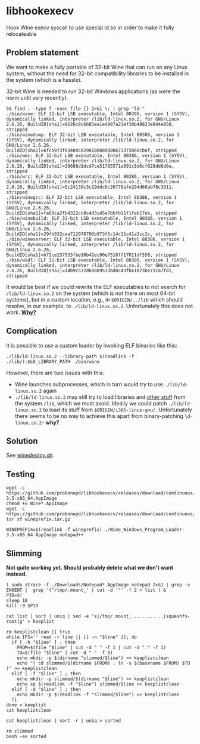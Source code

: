 # libhookexecv
Hook Wine execv syscall to use special ld.so in order to make it fully relocateable

## Problem statement

We want to make a fully portable of 32-bit Wine that can run on any Linux system, without the need for 32-bit compatibility libraries to be installed in the system (which is a hassle).

32-bit Wine is needed to run 32-bit Windows applications (as were the norm until very recently).

```
5$ find . -type f -exec file {} 2>&1 \; | grep "ld-"
./bin/wine: ELF 32-bit LSB executable, Intel 80386, version 1 (SYSV), dynamically linked, interpreter /lib/ld-linux.so.2, for GNU/Linux 2.6.26, BuildID[sha1]=8b26c8c6685ea1ed987a21ef30b48823e844e858, stripped
./bin/winedump: ELF 32-bit LSB executable, Intel 80386, version 1 (SYSV), dynamically linked, interpreter /lib/ld-linux.so.2, for GNU/Linux 2.6.26, BuildID[sha1]=6fc5973f83404c829810008d000671373860cb6f, stripped
./bin/wmc: ELF 32-bit LSB executable, Intel 80386, version 1 (SYSV), dynamically linked, interpreter /lib/ld-linux.so.2, for GNU/Linux 2.6.26, BuildID[sha1]=30688d1dcd7ce51705571a891c8d6cf028dd6d0a, stripped
./bin/wrc: ELF 32-bit LSB executable, Intel 80386, version 1 (SYSV), dynamically linked, interpreter /lib/ld-linux.so.2, for GNU/Linux 2.6.26, BuildID[sha1]=5c24139c3c19ddc6c26778afe204d60ab78c3911, stripped
./bin/winegcc: ELF 32-bit LSB executable, Intel 80386, version 1 (SYSV), dynamically linked, interpreter /lib/ld-linux.so.2, for GNU/Linux 2.6.26, BuildID[sha1]=fa60ca2fb4322cc8c4d3c45e7bbfb11f1fab17eb, stripped
./bin/winebuild: ELF 32-bit LSB executable, Intel 80386, version 1 (SYSV), dynamically linked, interpreter /lib/ld-linux.so.2, for GNU/Linux 2.6.26, BuildID[sha1]=29fb932cea712078706b973f5c14c11c41a2cc2c, stripped
./bin/wineserver: ELF 32-bit LSB executable, Intel 80386, version 1 (SYSV), dynamically linked, interpreter /lib/ld-linux.so.2, for GNU/Linux 2.6.26, BuildID[sha1]=b72ce157533fbe10b42ec00e7518ff17011df558, stripped
./bin/widl: ELF 32-bit LSB executable, Intel 80386, version 1 (SYSV), dynamically linked, interpreter /lib/ld-linux.so.2, for GNU/Linux 2.6.26, BuildID[sha1]=14b9c572d68809513bd0c43fb61073be71ca7fd1, stripped
```

It would be best if we could rewrite the ELF executables to not search for `/lib/ld-linux.so.2` on the system (which is not there on most 64-bit systems), but in a custom location, e.g., in `$ORIGIN/../lib` which should resolve, in our example, to `./lib/ld-linux.so.2`. Unfortunately this does not work. [__Why?__](https://stackoverflow.com/a/48456169)

## Complication

It is possible to use a custom loader by invoking ELF binaries like this:

```
./lib/ld-linux.so.2 --library-path $(readlink -f ./lib/):$LD_LIBRARY_PATH ./bin/wine
```

However, there are two issues with this:

- Wine launches subprocesses, which in turn would try to use `./lib/ld-linux.so.2` again
- `./lib/ld-linux.so.2` may still try to load libraries and [other stuff](https://packages.debian.org/jessie/i386/libc6/filelist) from the system `/lib`, which we must avoid. Ideally we could patch `./lib/ld-linux.so.2` to load its stuff from `$ORIGIN/i386-linux-gnu/`. Unfortunately there seems to be no way to achieve this apart from binary-patching `ld-linux.so.2`- __why?__

## Solution

See [winedeploy.sh](winedeploy.sh).

## Testing

```
wget -c https://github.com/probonopd/libhookexecv/releases/download/continuous/Wine_Windows_Program_Loader-3.5-x86_64.AppImage
chmod +x Wine*.AppImage
wget -c https://github.com/probonopd/libhookexecv/releases/download/continuous/wineprefix.tar.gz
tar xf wineprefix.tar.gz

WINEPREFIX=$(readlink -f wineprefix) ./Wine_Windows_Program_Loader-3.5-x86_64.AppImage notepad++
```
## Slimming

__Not quite working yet. Should probably delete what we don't want instead.__

```
( sudo strace -f ./Downloads/Notepad*.AppImage notepad 2>&1 | grep -v ENOENT |  grep '("/tmp/.mount_' | cut -d '"' -f 2 > list ) &
PID=$!
sleep 10
kill -9 $PID

cat list | sort | uniq | sed -e 's|/tmp/.mount_............|squashfs-root|g' > keeplist

rm keeplistclean || true
while IFS='' read -r line || [[ -n "$line" ]]; do
  if [ -h "$line" ] ; then
    FROM=$(file "$line" | cut -d " " -f 1 | cut -d ":" -f 1)
    TO=$(file "$line" | cut -d " " -f 5)
    echo mkdir -p $(dirname "slimmed/$line") >> keeplistclean
    echo "( cd slimmed/$(dirname $FROM) ; ln -s $(basename $FROM) $TO )" >> keeplistclean
  elif [ -f "$line" ] ; then 
    echo mkdir -p slimmed/$(dirname "$line") >> keeplistclean
    echo cp $(readlink -f "$line") slimmed/$line >> keeplistclean
  elif [ -d "$line" ] ; then 
    echo mkdir -p $(readlink -f "slimmed/$line") >> keeplistclean
  fi
done < keeplist
cat keeplistclean

cat keeplistclean | sort -r | uniq > sorted

rm slimmed
bash -ex sorted
```
